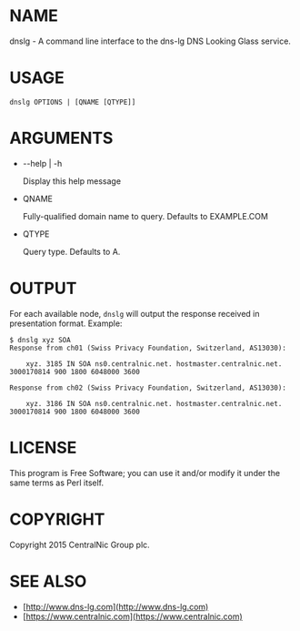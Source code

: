 # NAME

dnslg - A command line interface to the dns-lg DNS Looking Glass service.

# USAGE

    dnslg OPTIONS | [QNAME [QTYPE]]

# ARGUMENTS

- --help | -h

    Display this help message

- QNAME

    Fully-qualified domain name to query. Defaults to EXAMPLE.COM

- QTYPE

    Query type. Defaults to A.

# OUTPUT

For each available node, `dnslg` will output the response received in presentation format. Example:

    $ dnslg xyz SOA
    Response from ch01 (Swiss Privacy Foundation, Switzerland, AS13030):

        xyz. 3185 IN SOA ns0.centralnic.net. hostmaster.centralnic.net. 3000170814 900 1800 6048000 3600

    Response from ch02 (Swiss Privacy Foundation, Switzerland, AS13030):

        xyz. 3186 IN SOA ns0.centralnic.net. hostmaster.centralnic.net. 3000170814 900 1800 6048000 3600

# LICENSE

This program is Free Software; you can use it and/or modify it under the same terms as Perl itself.

# COPYRIGHT

Copyright 2015 CentralNic Group plc.

# SEE ALSO

- [http://www.dns-lg.com](http://www.dns-lg.com)
- [https://www.centralnic.com](https://www.centralnic.com)
